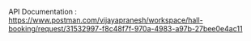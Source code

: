 API Documentation :
https://www.postman.com/vijayapranesh/workspace/hall-booking/request/31532997-f8c48f7f-970a-4983-a97b-27bee0e4ac11
